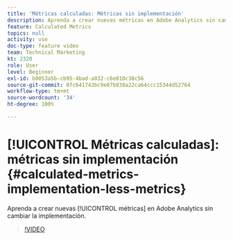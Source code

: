 ```yaml
---
title: 'Métricas calculadas: Métricas sin implementación'
description: Aprenda a crear nuevas métricas en Adobe Analytics sin cambiar la implementación.
feature: Calculated Metrics
topics: null
activity: use
doc-type: feature video
team: Technical Marketing
kt: 2320
role: User
level: Beginner
exl-id: b0053a5b-cb95-4bad-a032-c6e810c38c56
source-git-commit: 8fc641743bc9e07b838a22ca64ccc15344d52764
workflow-type: tm+mt
source-wordcount: '34'
ht-degree: 100%

---
```


# [!UICONTROL Métricas calculadas]: métricas sin implementación {#calculated-metrics-implementation-less-metrics}

Aprenda a crear nuevas [!UICONTROL métricas] en Adobe Analytics sin cambiar la implementación.

>[!VIDEO](https://video.tv.adobe.com/v/37936/?quality=12&learn=on&captions=spa)
